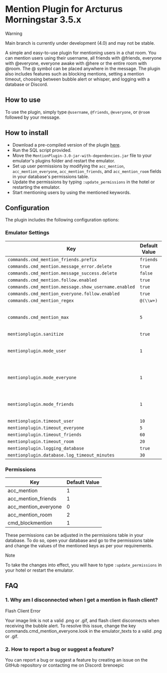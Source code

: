 # Mention Plugin for Arcturus Morningstar 3.5.x

> [!WARNING]  
> Main branch is currently under development (4.0) and may not be stable.

A simple and easy-to-use plugin for mentioning users in a chat room.
You can mention users using their username, all friends with @friends,
everyone with @everyone, everyone awake with @here or the entire room with @room.
The @ symbol can be placed anywhere in the message.
The plugin also includes features such as blocking mentions, setting a mention timeout,
choosing between bubble alert or whisper, and logging with a database or Discord.

## How to use

To use the plugin,
simply type `@username`, `@friends`, `@everyone`,
or `@room`
followed by your message.

## How to install

- Download a pre-compiled version of the plugin [here](https://github.com/brenoepics/MentionPlugin/releases/).
- Run the SQL script provided.
- Move the `MentionPlugin-3.0-jar-with-dependencies.jar` file to your emulator's plugins folder and restart the
  emulator.
- Set up user permissions by modifying the `acc_mention`,
  `acc_mention_everyone`, `acc_mention_friends`, and `acc_mention_room`
  fields in your database's permissions table.
- Update the permissions by typing `:update_permissions` in the hotel or restarting the emulator.
- Start mentioning users by using the mentioned keywords.

## Configuration

The plugin includes the following configuration options:

### Emulator Settings

| Key                                                  | Default Value | Meaning                     |
|------------------------------------------------------|---------------|-----------------------------|
| `commands.cmd_mention_friends.prefix`                | `friends`     |                             |
| `commands.cmd_mention.message_error.delete`          | `true`        |                             |
| `commands.cmd_mention.message_success.delete`        | `false`       |                             |
| `commands.cmd_mention.follow.enabled`                | `true`        |                             |
| `commands.cmd_mention.message.show_username.enabled` | `true`        |                             |
| `commands.cmd_mention_everyone.follow.enabled`       | `true`        |                             |
| `commands.cmd_mention_regex`                         | `@(\\w+)`     |                             |
| `commands.cmd_mention_max`                           | `5`           | max users in same message   |
| `mentionplugin.sanitize`                             | `true`        |                             |
| `mentionplugin.mode_user`                            | `1`           | 1 for bubble, 2 for whisper |
| `mentionplugin.mode_everyone`                        | `1`           | 1 for bubble, 2 for whisper |
| `mentionplugin.mode_friends`                         | `1`           | 1 for bubble, 2 for whisper |
| `mentionplugin.timeout_user`                         | `10`          |                             |
| `mentionplugin.timeout_everyone`                     | `5`           |                             |
| `mentionplugin.timeout_friends`                      | `60`          |                             |
| `mentionplugin.timeout_room`                         | `20`          |                             |
| `mentionplugin.logging_database`                     | `true`        |                             |
| `mentionplugin.database.log_timeout_minutes`         | `30`          |                             |

### Permissions

| Key                  | Default Value |
|----------------------|---------------|
| acc_mention          | 1             |
| acc_mention_friends  | 1             |
| acc_mention_everyone | 0             |
| acc_mention_room     | 2             |
| cmd_blockmention     | 1             |

These permissions can be adjusted in the permissions table in your database.
To do so,
open your database and go to the permissions table
and change the values of the mentioned keys as per your requirements.

> [!NOTE]
> To take the changes into effect, you will have to type `:update_permissions` in your hotel or restart the emulator.

## FAQ

### 1. Why am I disconnected when I get a mention in flash client?

Flash Client Error

Your image link is not a valid .png or .gif, and flash client disconnects when receiving the bubble alert.
To resolve this issue, change the key commands.cmd_mention_everyone.look in the emulator_texts to a valid .png or .gif.

### 2. How to report a bug or suggest a feature?

You can report a bug or suggest a feature by creating an issue on the GitHub repository or contacting me on Discord:
brenoepic


